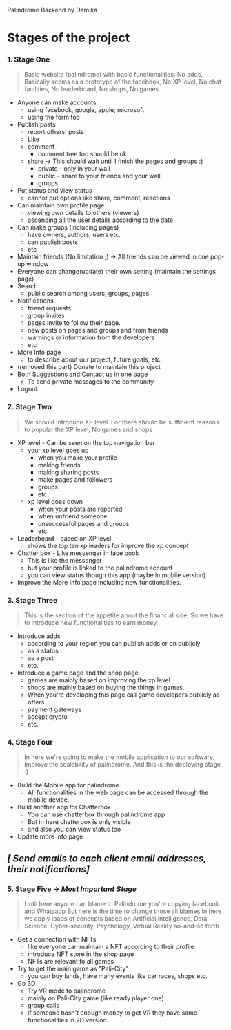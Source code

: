 Palindrome Backend
by Damika


# Stages of the project

### 1. Stage One 
> Basic website (palindrome) with basic functionalities,
> No adds, 
> Basically seems as a prototype of the facebook,
> No XP level,
> No chat facilities, 
> No leaderboard,
> No shops,
> No games
- Anyone can make accounts 
  - using facebook, google, apple, microsoft
  - using the form too
- Publish posts
  - report others' posts
  - Like
  - comment
    - comment tree too should be ok
  - share -> This should wait until I finish the pages and groups :)
    - private - only in your wall
    - public - share to your friends and your wall
    - groups
- Put status and view status
  - cannot put options like share, comment, reactions
- Can maintain own profile page 
  - viewing own details to others (viewers)
  - ascending all the user details according to the date
- Can make groups (including pages)
    - have owners, authors, users etc.
    - can publish posts
    - etc
- Maintain friends (No limitation ;) -> All friends can be viewed in one pop-up window
- Everyone can change(update) their own setting (maintain the settings page)
- Search
  - public search among users, groups, pages
- Notifications 
  - friend requests
  - group invites
  - pages invite to follow their page.
  - new posts on pages and groups and from friends
  - warnings or information from the developers
  - etc
- More Info page 
  - to describe about our project, future goals, etc.
- (removed this part) Donate to maintain this project
- Both Suggestions and Contact us in one page
  - To send private messages to the community 
- Logout


### 2. Stage Two
> We should Introduce XP level. 
> For there should be sufficient reasons to popular the XP level,
> No games and shops

- XP level - Can be seen on the top navigation bar
  - your xp level goes up
    - when you make your profile
    - making friends
    - making sharing posts
    - make pages and followers
    - groups
    - etc.
  - xp level goes down
    - when your posts are reported
    - when unfriend someone
    - unsuccessful pages and groups
    - etc.
- Leaderboard - based on XP level
  - shows the top ten xp leaders for improve the xp concept
- Chatter box - Like messenger in face book
  - This is like the messenger 
  - but your profile is linked to the palindrome account
  - you can view status though this app (maybe in mobile version)
- Improve the More Info page including new functionalities.


### 3. Stage Three
>This is the section of the appetite about the financial side,
> So we have to introduce new functionalities to earn money

- Introduce adds
    - according to your region you can publish adds or on publicly
    - as a status
    - as a post
    - etc.
- Introduce a game page and the shop page.
  - games are mainly based on improving the xp level
  - shops are mainly based on buying the things in games.
  - When you're developing this page call game developers publicly as offers
  - payment gateways
  - accept crypto
  - etc.

### 4. Stage Four
>In here we're going to make the mobile application to our software,
> Improve the scalability of palindrome. And this is the deploying stage :)

- Build the Mobile app for palindrome.
  - All functionalities in the web page can be accessed through the mobile device.
- Build another app for Chatterbox
  - You can use chatterbox through palindrome app 
  - But in here chatterbox is only visible
  - and also you can view status too
- Update more info page

## **_[ Send emails to each client email addresses, their notifications]_**
### 5. Stage Five -> ***Most Important Stage***
>Until here anyone can blame to Palindrome you're copying facebook and Whatsapp
> But here is the time to change those all blames
> In here we apply loads of concepts based on Artificial Intelligence, Data Science, Cyber-security, Psychology, Virtual Reality so-and-so forth

- Get a connection with NFTs
  - like everyone can maintain a NFT according to their profile
  - introduce NFT store in the shop page
  - NFTs are relevant to all games
- Try to get the main game as "Pali-City"
  - you can buy lands, have many events like car races, shops etc.
- Go 3D
  - Try VR mode to palindrome
  - mainly on Pali-City game (like ready player one)
  - group calls
  - if someone hasn't enough money to get VR they have same functionalities in 2D version.


